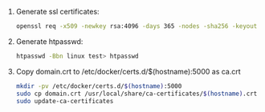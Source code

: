 1. Generate ssl certificates:  
    ```sh
    openssl req -x509 -newkey rsa:4096 -days 365 -nodes -sha256 -keyout domain.key -out domain.crt
    ``` 
2. Generate htpasswd:
	```sh
    htpasswd -Bbn linux test> htpasswd
	```
3. Copy domain.crt to /etc/docker/certs.d/$(hostname):5000 as ca.crt   
    ```sh
    mkdir -pv /etc/docker/certs.d/$(hostname):5000
    sudo cp domain.crt /usr/local/share/ca-certificates/$(hostname).crt
    sudo update-ca-certificates
    ```
